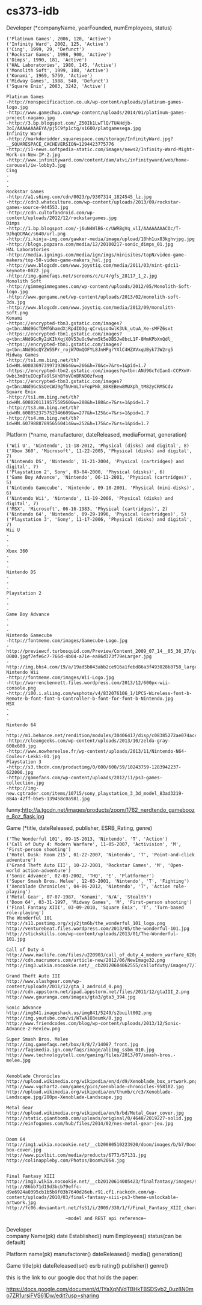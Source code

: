 cs373-idb
=========

Developer (*companyName, yearFounded, numEmployees, status)

    ('Platinum Games', 2006, 120, 'Active')
    ('Infinity Ward', 2002, 125, 'Active')
    ('Cing', 1999, 29, 'Defunct')
    ('Rockstar Games', 1998, 900, 'Active')
    ('Dimps', 1990, 181, 'Active')
    ('HAL Laboratories', 1980, 145, 'Active')
    ('Monolith Soft', 1999, 108, 'Active')
    ('Konami', 1969, 5759, 'Active')
    ('Midway Games', 1988, 540, 'Defunct')
    ('Square Enix', 2003, 3242, 'Active')
    
    Platinum Games
    -http://nonspecificaction.co.uk/wp-content/uploads/platinum-games-logo.jpg
    -http://www.gamechup.com/wp-content/uploads/2014/01/platinum-games-project-nagano.jpg
    -http://3.bp.blogspot.com/_Z50Ik1LwTlQ/TUAHdjb-3oI/AAAAAAAAEYA/pj5C9fp1ctg/s1600/platgamesega.jpg
    Infinity Ward
    -http://markderidder.squarespace.com/storage/InfinityWard.jpg?__SQUARESPACE_CACHEVERSION=1294423775776
    -http://i1-news.softpedia-static.com/images/news2/Infinity-Ward-Might-Work-on-New-IP-2.jpg
    -http://www.infinityward.com/content/dam/atvi/infinityward/web/home-carousel/iw-lobby3.jpg
    Cing
    -
    -
    -
    Rockstar Games
    -http://a1.s6img.com/cdn/0023/p/9307314_1824545_lz.jpg
    -http://cdn3.whatculture.com/wp-content/uploads/2013/09/rockstar-games-source-944553.jpg
    -http://cdn.cultofandroid.com/wp-content/uploads/2012/12/rockstargames.jpg
    Dimps
    -http://1.bp.blogspot.com/-j6uN4WlB6-c/UWRBgVq_vlI/AAAAAAAACOc/T-9JhqQCMAc/s640/url.png
    -http://i.kinja-img.com/gawker-media/image/upload/18hh1ux83kghvjpg.jpg
    -http://blogs.popzara.com/media/12/20100217-sonic_dimps_01.jpg
    HAL Laboratories
    -http://media.ignimgs.com/media/ign/imgs/minisites/topN/video-game-makers/top-50-video-game-makers_hal.jpg
    -http://www.blogcdn.com/www.joystiq.com/media/2011/03/nint-gdc11-keynote-0022.jpg
    -http://img.gamefaqs.net/screens/c/c/4/gfs_28117_1_2.jpg
    Monolith Soft
    -http://gimmegimmegames.com/wp-content/uploads/2012/05/Monolith-Soft-logo.jpg
    -http://www.gengame.net/wp-content/uploads/2013/02/monolith-soft-3ds.jpg
    -http://www.blogcdn.com/www.joystiq.com/media/2012/09/monolith-soft.png
    Konami
    -https://encrypted-tbn3.gstatic.com/images?q=tbn:ANd9GcTDMfGhamdXjRpdIO3g-qCrvLso4wlK3Uk_utuA_Xe-sMFZ6sxt
    -https://encrypted-tbn1.gstatic.com/images?q=tbn:ANd9GcRy2iKIhXqjX0V53uOc9whm5k5eDBSJw8bcL1F-8MmKPbXnQdl_
    -https://encrypted-tbn1.gstatic.com/images?q=tbn:ANd9GcQYZW55Pr_rojW7OmQOFYL8JnHPgrYXlC4HZAVxqUByk73W2rg5
    Midway Games
    -http://ts1.mm.bing.net/th?id=HN.608036973997393664&w=266&h=70&c=7&rs=1&pid=1.7
    -https://encrypted-tbn2.gstatic.com/images?q=tbn:ANd9GcTdIanG-CCPXmV-9wbi3mBtuIOcpTa9lSVnBYoVOnBRND0zfwuq
    -https://encrypted-tbn3.gstatic.com/images?q=tbn:ANd9GcSSQeCWJ9gfhUHnL7xFopPNk_88KEBew8MUXph_tM82yCRM5Cdv
    Square Enix
    -http://ts1.mm.bing.net/th?id=HN.608020111957558560&w=288&h=188&c=7&rs=1&pid=1.7
    -http://ts3.mm.bing.net/th?id=HN.608052375752346609&w=277&h=125&c=7&rs=1&pid=1.7
    -http://ts4.mm.bing.net/th?id=HN.607988878956560414&w=252&h=175&c=7&rs=1&pid=1.7
    


Platform (*name, manufacturer, dateReleased, mediaFormat, generation)

    ('Wii U', 'Nintendo', 11-18-2012, 'Physical (disks) and digital', 8)
    ('Xbox 360', 'Microsoft', 11-22-2005, 'Physical (disks) and digital', 7)
    ('Nintendo DS', 'Nintendo', 11-21-2004, 'Physical (cartridges) and digital', 7)
    ('Playstation 2', Sony', 03-04-2000, 'Physical (disks)', 6)
    ('Game Boy Advance', 'Nintendo', 06-11-2001, 'Physical (cartridges)', 5)
    ('Nintendo Gamecube', 'Nintendo', 09-18-2001, 'Physical (mini-disks)', 6)
    ('Nintendo Wii', 'Nintendo', 11-19-2006, 'Physical (disks) and digital', 7)
    ('MSX', 'Microsoft', 06-16-1983, 'Physical (cartridges)', 2)
    ('Nintendo 64', 'Nintendo', 09-29-1996, 'Physical (cartridges)', 5)
    ('Playstation 3', 'Sony', 11-17-2006, 'Physical (disks) and digital', 7)
    Wii U
	-
	-
	-
    Xbox 360
	-
	-
	-
    Nintendo DS
	-
	-
	-
    Playstation 2
	-
	-
	-
    Game Boy Advance
	-
	-
	-
    Nintendo Gamecube
	-http://fontmeme.com/images/Gamecube-Logo.jpg
	-http://previewcf.turbosquid.com/Preview/Content_2009_07_14__05_36_27/gamecube-0000.jpgf7efe6c7-766d-4b04-a71e-ea86d373f79eLarger.jpg
	-http://img.bhs4.com/19/a/19ad5b043abb2ce916a1febd86a3f493028b8758_large.jpg
    Nintendo Wii
	-http://fontmeme.com/images/Wii-Logo.jpg
	-http://warrencbennett.files.wordpress.com/2013/12/600px-wii-console.png
	-http://i00.i.aliimg.com/wsphoto/v4/832076106_1/1PCS-Wireless-font-b-Remote-b-font-font-b-Controller-b-font-for-font-b-Nintendo.jpg
    MSX
	-
	-
	-
    Nintendo 64
	-http://m1.behance.net/rendition/modules/30406417/disp/c08385272ae074ace11227af39b3cdea.jpg
	-http://cleangeeks.com/wp-content/uploads/2013/10/zelda-gray-600x600.jpg
	-http://www.nowhereelse.fr/wp-content/uploads/2013/11/Nintendo-N64-Couleur-Lekki-01.jpg
    Playstation 3
	-http://s3.thcdn.com/productimg/0/600/600/59/10243759-1283942237-622000.jpg
	-http://gamefans.com/wp-content/uploads/2012/11/ps3-games-collection.jpg
	-http://img-new.cgtrader.com/items/10715/sony_playstation_3_3d_model_83ad3219-884a-42ff-b5e5-139458c0a981.jpg

funny:http://a.tgcdn.net/images/products/zoom/1762_nerdtendo_gamebooze_8oz_flask.jpg


Game (*title, dateReleased, publisher, ESRB_Rating, genre)

    ('The Wonderful 101', 09-15-2013, 'Nintendo', 'T', 'Action')
    ('Call of Duty 4: Modern Warfare', 11-05-2007, 'Activision', 'M', 'First-person shooting')
    ('Hotel Dusk: Room 215', 01-22-2007, 'Nintendo', 'T', 'Point-and-click adventure')
    ('Grand Theft Auto III', 10-22-2001, 'Rockstar Games', 'M', 'Open-world action-adventure')
    ('Sonic Advance', 02-03-2002, 'THQ', 'E', 'Platformer')
    ('Super Smash Bros. Melee', 12-03-2001, 'Nintendo', 'T', 'Fighting')
    ('Xenoblade Chronicles', 04-06-2012, 'Nintendo', 'T', 'Action role-playing')
    ('Metal Gear', 07-07-1987, 'Konami', 'N/A', 'Stealth')
    ('Doom 64', 03-31-1997, 'Midway Games', 'M', 'First-person shooting')
    ('Final Fantasy XIII', 03-09-2010, 'Square Enix', 'T', 'Turn-based role-playing')
	The Wonderful 101
	http://s11.postimg.org/xjy2jtm6b/the_wonderful_101_logo.png
	http://venturebeat.files.wordpress.com/2013/05/the-wonderful-101.jpg
	http://stickskills.com/wp-content/uploads/2013/01/The-Wonderful-101.jpg

	Call of Duty 4
	http://www.maclife.com/files/u220903/call_of_duty_4_modern_warfare_620px.png
	http://cdn.macrumors.com/article-new/2012/06/NewImage32.png
	http://img3.wikia.nocookie.net/__cb20120604062555/callofduty/images/7/7e/Operation_Kingfish_2013_group_crop.png

	Grand Theft Auto III
	http://www.slashgear.com/wp-content/uploads/2011/12/gta_3_android_0.png
	http://cdn.appstorm.net/ipad.appstorm.net/files/2011/12/gtaIII_2.png
	http://www.gouranga.com/images/gta3/gta3_394.jpg
	
	Sonic Advance
	http://img841.imageshack.us/img841/5249/s2built002.png
	http://img.youtube.com/vi/WTwA1O3eumk/0.jpg
	http://www.friendcodes.com/blog/wp-content/uploads/2013/12/Sonic-Advance-2-Review.png

	Super Smash Bros. Melee
	http://img.gamefaqs.net/box/0/8/7/14087_front.jpg
	http://faqsmedia.ign.com/faqs/image/ali1mg_ssbm_010.jpg
	http://www.technologytell.com/gaming/files/2013/07/smash-bros.-melee.jpg


	Xenoblade Chronicles
	http://upload.wikimedia.org/wikipedia/en/d/d9/Xenoblade_box_artwork.png
	http://www.vgchartz.com/games/pics/xenoblade-chronicles-958102.jpg
	http://upload.wikimedia.org/wikipedia/en/thumb/c/c3/Xenoblade-Landscape.jpg/280px-Xenoblade-Landscape.jpg

	Metal Gear
	http://upload.wikimedia.org/wikipedia/en/b/bd/Metal_Gear_cover.jpg
	http://static.giantbomb.com/uploads/original/0/4648/2019227-solid.jpg
	http://einfogames.com/hub/files/2014/02/nes-metal-gear-jeu.jpg


	Doom 64
	http://img1.wikia.nocookie.net/__cb20080510223920/doom/images/b/b7/Doom_64-box-cover.jpg
	http://www.pixlbit.com/media/products/6773/57131.jpg
	http://colinappleby.com/Photos/Doom%2064.jpg


	Final Fantasy XIII
	http://img3.wikia.nocookie.net/__cb20120614005423/finalfantasy/images/9/94/Final_Fantasy_XIII_Logo.jpg
	http://86bb71d19d3bcb79effc-d9e6924a0395cb1b5b9f03b7640d26eb.r91.cf1.rackcdn.com/wp-content/uploads/2010/03/final-fantasy-xiii-ps3-theme-unlockable-artwork.jpg
	http://fc06.deviantart.net/fs51/i/2009/330/1/f/Final_Fantasy_XIII_characters_by_Cloudfan174.png

                          ~model and REST api reference~
	
	
	
	
Developer	
	company Name(pk)
	date Established()
	num Employees()
	status(can be default)
	
Platform
	name(pk)
	manufactorer()
	dateReleased()
	media()
	generation()

Game
	title(pk)
	dateReleased(set)
	esrb rating()
	publisher()
	genre()
	
this is the link to our google doc that holds the paper:

https://docs.google.com/document/d/1YaXqNVdTBHkTBSDSvb2_0uz8N0mo7ZR1ursiFVS61Dw/edit?usp=sharing
